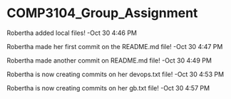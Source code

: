 # COMP3104_Group_Assignment

Robertha added local files! -Oct 30 4:46 PM 

Robertha made her first commit on the README.md file! -Oct 30 4:47 PM 

Robertha made another commit on README.md file! -Oct 30 4:49 PM

Robertha is now creating commits on her devops.txt file! -Oct 30 4:53 PM

Robertha is now creating commits on her gb.txt file! -Oct 30 4:57 PM